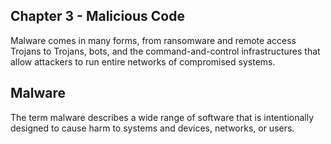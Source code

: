 ## Chapter 3 - Malicious Code

Malware comes in many forms, from ransomware and remote access Trojans to Trojans, bots, and the command-and-control infrastructures that allow attackers to run entire networks of compromised systems.

## Malware

The term malware describes a wide range of software that is intentionally designed to cause harm to systems and devices, networks, or users.

